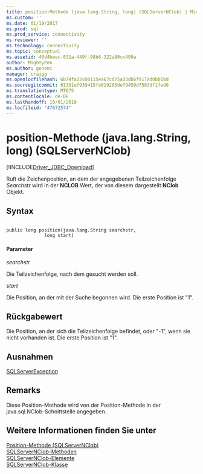 ```yaml
---
title: position-Methode (java.lang.String, long) (SQLServerNClob) | Microsoft-Dokumentation
ms.custom: ''
ms.date: 01/19/2017
ms.prod: sql
ms.prod_service: connectivity
ms.reviewer: ''
ms.technology: connectivity
ms.topic: conceptual
ms.assetid: 46d4beec-831a-449f-98b6-322a80cc499a
author: MightyPen
ms.author: genemi
manager: craigg
ms.openlocfilehash: 6b74fa32c08115ea67cd75a33db6f917ad0bb1bd
ms.sourcegitcommit: 61381ef939415fe019285def9450d7583df1fed0
ms.translationtype: MTE75
ms.contentlocale: de-DE
ms.lasthandoff: 10/01/2018
ms.locfileid: "47672574"
---
```

# <a name="position-method-javalangstring-long-sqlservernclob"></a>position-Methode (java.lang.String, long) (SQLServerNClob)
[!INCLUDE[Driver_JDBC_Download](../../../includes/driver_jdbc_download.md)]

  Ruft die Zeichenposition, an dem der angegebenen Teilzeichenfolge *Searchstr* wird in der **NCLOB** Wert, der von diesem dargestellt **NClob** Objekt.  
  
## <a name="syntax"></a>Syntax  
  
```  
  
public long position(java.lang.String searchstr,  
              long start)  
```  
  
#### <a name="parameters"></a>Parameter  
 *searchstr*  
  
 Die Teilzeichenfolge, nach dem gesucht werden soll.  
  
 *start*  
  
 Die Position, an der mit der Suche begonnen wird. Die erste Position ist "1".  
  
## <a name="return-value"></a>Rückgabewert  
 Die Position, an der sich die Teilzeichenfolge befindet, oder "-1", wenn sie nicht vorhanden ist. Die erste Position ist "1".  
  
## <a name="exceptions"></a>Ausnahmen  
 [SQLServerException](../../../connect/jdbc/reference/sqlserverexception-class.md)  
  
## <a name="remarks"></a>Remarks  
 Diese Position-Methode wird von der Position-Methode in der java.sql.NClob-Schnittstelle angegeben.  
  
## <a name="see-also"></a>Weitere Informationen finden Sie unter  
 [Position-Methode &#40;SQLServerNClob&#41;](../../../connect/jdbc/reference/position-method-sqlservernclob.md)   
 [SQLServerNClob-Methoden](../../../connect/jdbc/reference/sqlservernclob-methods.md)   
 [SQLServerNClob-Elemente](../../../connect/jdbc/reference/sqlservernclob-members.md)   
 [SQLServerNClob-Klasse](../../../connect/jdbc/reference/sqlservernclob-class.md)  
  
  
